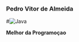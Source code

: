 ### Pedro Vitor de Almeida
#![Java](https://img.shields.io/badge/-Java-05122A?style=flat&logo=java)&nbsp;
   
 **Melhor da Programoçao**
 


<!--
**Pedro0820/Pedro0820** is a ✨ _special_ ✨ repository because its `README.md` (this file) appears on your GitHub profile.

Here are some ideas to get you started:

- 🔭 I’m currently working on ...
- 🌱 I’m currently learning ...
- 👯 I’m looking to collaborate on ...
- 🤔 I’m looking for help with ...
- 💬 Ask me about ...
- 📫 How to reach me: ...
- 😄 Pronouns: ...
- ⚡ Fun fact: ...
-->
